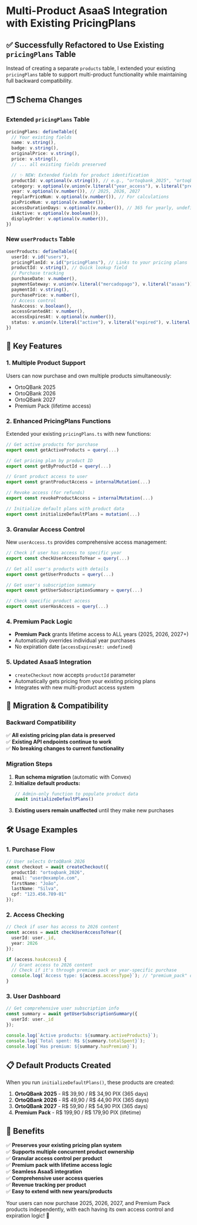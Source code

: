 # Multi-Product AsaaS Integration with Existing PricingPlans

## ✅ Successfully Refactored to Use Existing `pricingPlans` Table

Instead of creating a separate `products` table, I extended your existing `pricingPlans` table to support multi-product functionality while maintaining full backward compatibility.

## 🗂️ Schema Changes

### Extended `pricingPlans` Table
```typescript
pricingPlans: defineTable({
  // Your existing fields
  name: v.string(),
  badge: v.string(), 
  originalPrice: v.string(),
  price: v.string(),
  // ... all existing fields preserved

  // ✨ NEW: Extended fields for product identification
  productId: v.optional(v.string()), // e.g., "ortoqbank_2025", "ortoqbank_2026"
  category: v.optional(v.union(v.literal("year_access"), v.literal("premium_pack"))),
  year: v.optional(v.number()), // 2025, 2026, 2027
  regularPriceNum: v.optional(v.number()), // For calculations
  pixPriceNum: v.optional(v.number()),
  accessDurationDays: v.optional(v.number()), // 365 for yearly, undefined for lifetime
  isActive: v.optional(v.boolean()),
  displayOrder: v.optional(v.number()),
})
```

### New `userProducts` Table
```typescript
userProducts: defineTable({
  userId: v.id("users"),
  pricingPlanId: v.id("pricingPlans"), // Links to your pricing plans
  productId: v.string(), // Quick lookup field
  // Purchase tracking
  purchaseDate: v.number(),
  paymentGateway: v.union(v.literal("mercadopago"), v.literal("asaas")),
  paymentId: v.string(),
  purchasePrice: v.number(),
  // Access control
  hasAccess: v.boolean(),
  accessGrantedAt: v.number(),
  accessExpiresAt: v.optional(v.number()),
  status: v.union(v.literal("active"), v.literal("expired"), v.literal("suspended"), v.literal("refunded")),
})
```

## 🎯 Key Features

### 1. Multiple Product Support
Users can now purchase and own multiple products simultaneously:
- OrtoQBank 2025 
- OrtoQBank 2026
- OrtoQBank 2027  
- Premium Pack (lifetime access)

### 2. Enhanced PricingPlans Functions
Extended your existing `pricingPlans.ts` with new functions:

```typescript
// Get active products for purchase
export const getActiveProducts = query(...)

// Get pricing plan by product ID  
export const getByProductId = query(...)

// Grant product access to user
export const grantProductAccess = internalMutation(...)

// Revoke access (for refunds)
export const revokeProductAccess = internalMutation(...)

// Initialize default plans with product data
export const initializeDefaultPlans = mutation(...)
```

### 3. Granular Access Control
New `userAccess.ts` provides comprehensive access management:

```typescript
// Check if user has access to specific year
export const checkUserAccessToYear = query(...)

// Get all user's products with details
export const getUserProducts = query(...)

// Get user's subscription summary
export const getUserSubscriptionSummary = query(...)

// Check specific product access
export const userHasAccess = query(...)
```

### 4. Premium Pack Logic
- **Premium Pack** grants lifetime access to ALL years (2025, 2026, 2027+)
- Automatically overrides individual year purchases
- No expiration date (`accessExpiresAt: undefined`)

### 5. Updated AsaaS Integration
- `createCheckout` now accepts `productId` parameter
- Automatically gets pricing from your existing pricing plans
- Integrates with new multi-product access system

## 🔄 Migration & Compatibility

### Backward Compatibility
✅ **All existing pricing plan data is preserved**  
✅ **Existing API endpoints continue to work**  
✅ **No breaking changes to current functionality**

### Migration Steps
1. **Run schema migration** (automatic with Convex)
2. **Initialize default products:**
   ```typescript
   // Admin-only function to populate product data
   await initializeDefaultPlans()
   ```
3. **Existing users remain unaffected** until they make new purchases

## 🛠️ Usage Examples

### 1. Purchase Flow
```typescript
// User selects OrtoQBank 2026
const checkout = await createCheckout({
  productId: "ortoqbank_2026",
  email: "user@example.com",
  firstName: "João",
  lastName: "Silva",
  cpf: "123.456.789-01"
});
```

### 2. Access Checking
```typescript
// Check if user has access to 2026 content
const access = await checkUserAccessToYear({
  userId: user._id,
  year: 2026
});

if (access.hasAccess) {
  // Grant access to 2026 content
  // Check if it's through premium pack or year-specific purchase
  console.log(`Access type: ${access.accessType}`); // "premium_pack" or "year_access"
}
```

### 3. User Dashboard
```typescript
// Get comprehensive user subscription info
const summary = await getUserSubscriptionSummary({
  userId: user._id
});

console.log(`Active products: ${summary.activeProducts}`);
console.log(`Total spent: R$ ${summary.totalSpent}`);
console.log(`Has premium: ${summary.hasPremium}`);
```

## 📋 Default Products Created

When you run `initializeDefaultPlans()`, these products are created:

1. **OrtoQBank 2025** - R$ 39,90 / R$ 34,90 PIX (365 days)
2. **OrtoQBank 2026** - R$ 49,90 / R$ 44,90 PIX (365 days)  
3. **OrtoQBank 2027** - R$ 59,90 / R$ 54,90 PIX (365 days)
4. **Premium Pack** - R$ 199,90 / R$ 179,90 PIX (lifetime)

## 🎉 Benefits

✅ **Preserves your existing pricing plan system**  
✅ **Supports multiple concurrent product ownership**  
✅ **Granular access control per product**  
✅ **Premium pack with lifetime access logic**  
✅ **Seamless AsaaS integration**  
✅ **Comprehensive user access queries**  
✅ **Revenue tracking per product**  
✅ **Easy to extend with new years/products**

Your users can now purchase 2025, 2026, 2027, and Premium Pack products independently, with each having its own access control and expiration logic! 🚀
